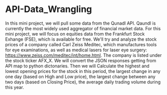 # API-Data_Wrangling
In this mini project, we will pull some data from the Qunadl API. Qaundl is currently the most widely used aggregator of financial market data. For this mini project, we will focus on equities data from the Frankfurt Stock Exhange (FSE), which is available for free. We'll try and analyze the stock prices of a company called Carl Zeiss Meditec, which manufactures tools for eye examinations, as well as medical lasers for laser eye surgery: https://www.zeiss.com/meditec/int/home.html. The company is listed under the stock ticker AFX_X. We will convert the JSON responses getting from API map to python dictonaries. Then we will Calculate the highest and lowest opening prices for the stock in this period, the largest change in any one day (based on High and Low price), the largest change between any two days (based on Closing Price), the average daily trading volume during this year.
